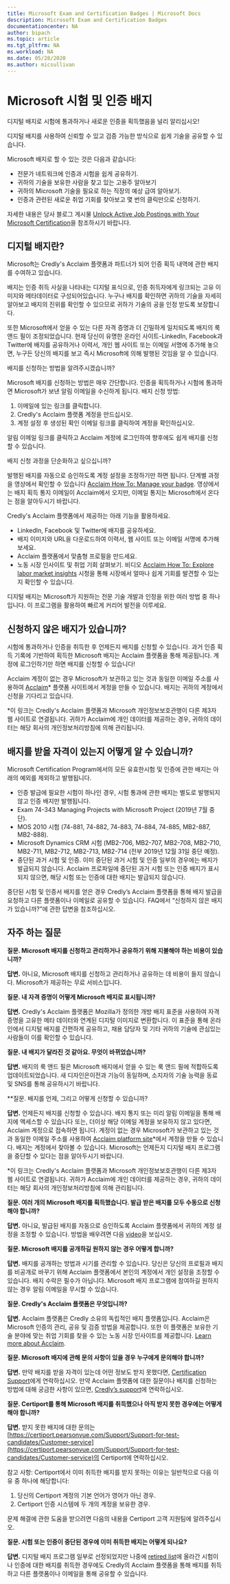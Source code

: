 ```yaml
---
title: Microsoft Exam and Certification Badges | Microsoft Docs
description: Microsoft Exam and Certification Badges 
documentationcenter: NA 
author: bipach
ms.topic: article
ms.tgt_pltfrm: NA
ms.workload: NA
ms.date: 05/28/2020
ms.author: micsullivan
---
```

# Microsoft 시험 및 인증 배지

디지털 배지로 시험에 통과하거나 새로운 인증을 획득했음을 널리 알리십시오!

디지털 배지를 사용하여 신뢰할 수 있고 검증 가능한 방식으로 쉽게 기술을 공유할 수 있습니다.

Microsoft 배지로 할 수 있는 것은 다음과 같습니다:

- 전문가 네트워크에 인증과 시험을 쉽게 공유하기.
- 귀하의 기술을 보유한 사람을 찾고 있는 고용주 알아보기
- 귀하의 Microsoft 기술을 필요로 하는 직장의 예상 급여 알아보기.
- 인증과 관련된 새로운 취업 기회를 찾아보고 몇 번의 클릭만으로 신청하기.

자세한 내용은 당사 블로그 게시물 [Unlock Active Job Postings with Your Microsoft Certification](/learn/certifications/posts/unlock-active-job-postings-with-your-microsoft-certification)을 참조하시기 바랍니다.

## 디지털 배지란?

Microsoft는 Credly's Acclaim 플랫폼과 파트너가 되어 인증 획득 내역에 관한 배지를 수여하고 있습니다.

배지는 인증 취득 사실을 나타내는 디지털 표식으로, 인증 취득자에게 링크되는 고유 이미지와 메타데이터로 구성되어있습니다. 누구나 배지를 확인하면 귀하의 기술을 자세히 알아보고 배지의 진위를 확인할 수 있으므로 귀하가 기술의 공을 인정 받도록 보장합니다.

또한 Microsoft에서 얻을 수 있는 다른 자격 증명과 더 긴밀하게 일치되도록 배지의 룩 앤드 필이 조정되었습니다. 현재 당신이 유명한 온라인 사이트-LinkedIn, Facebook과 Twitter에 배지를 공유하거나 이력서, 개인 웹 사이트 또는 이메일 서명에 추가해 놓으면, 누구든 당신의 배지를 보고 즉시 Microsoft에 의해 발행된 것임을 알 수 있습니다.

배지를 신청하는 방법을 알려주시겠습니까?

Microsoft 배지를 신청하는 방법은 매우 간단합니다. 인증을 획득하거나 시험에 통과하면 Microsoft가 보낸 알림 이메일을 수신하게 됩니다. 배지 신청 방법:  

1. 이메일에 있는 링크를 클릭합니다.
2. Credly's Acclaim 플랫폼 계정을 만드십시오.
3. 계정 설정 후 생성된 확인 이메일 링크를 클릭하여 계정을 확인하십시오.

알림 이메일 링크를 클릭하고 Acclaim 계정에 로그인하여 향후에도 쉽게 배지를 신청할 수 있습니다.

배지 신청 과정을 단순화하고 싶으십니까?

발행된 배지를 자동으로 승인하도록 계정 설정을 조정하기만 하면 됩니다. 단계별 과정을 영상에서 확인할 수 있습니다 [Acclaim How To: Manage your badge](https://www.youtube.com/watch?v=rMeSQM0h1_Y). 영상에서는 배지 획득 통지 이메일이 Acclaim에서 오지만, 이메일 통지는 Microsoft에서 온다는 점을 알아두시기 바랍니다.

Credly's Acclaim 플랫폼에서 제공하는 아래 기능을 활용하세요.

- LinkedIn, Facebook 및 Twitter에 배지를 공유하세요.
- 배지 이미지와 URL을 다운로드하여 이력서, 웹 사이트 또는 이메일 서명에 추가해보세요.
- Acclaim 플랫폼에서 맞춤형 프로필을 만드세요.
- 노동 시장 인사이트 및 취업 기회 살펴보기. 비디오 [Acclaim How To: Explore labor market insights](https://www.youtube.com/watch?v=G4qBl17VgBo) 시청을 통해 시장에서 얼마나 쉽게 기회를 발견할 수 있는지 확인할 수 있습니다.

디지털 배지는 Microsoft가 지원하는 전문 기술 개발과 인정을 위한 여러 방법 중 하나입니다. 이 프로그램을 활용하여 빠르게 커리어 발전을 이루세요.

## 신청하지 않은 배지가 있습니까?

시험에 통과하거나 인증을 취득한 후 언제든지 배지를 신청할 수 있습니다. 과거 인증 획득 기록에 기반하여 획득한 Microsoft 배지는 Acclaim 플랫폼을 통해 제공됩니다. 계정에 로그인하기만 하면 배지를 신청할 수 있습니다!

Acclaim 계정이 없는 경우 Microsoft가 보관하고 있는 것과 동일한 이메일 주소를 사용하여 [Acclaim](https://www.youracclaim.com/)* 플랫폼 사이트에서 계정을 만들 수 있습니다. 배지는 귀하의 계정에서 신청을 기다리고 있습니다.

*이 링크는 Credly's Acclaim 플랫폼과 Microsoft 개인정보보호관행이 다른 제3자 웹 사이트로 연결됩니다. 귀하가 Acclaim에 개인 데이터를 제공하는 경우, 귀하의 데이터는 해당 회사의 개인정보처리방침에 의해 관리됩니다.

## 배지를 받을 자격이 있는지 어떻게 알 수 있습니까?

Microsoft Certification Program에서의 모든 유효한시험 및 인증에 관한 배지는 아래의 예외를 제외하고 발행됩니다.  

- 인증 발급에 필요한 시험이 하나인 경우, 시험 통과에 관한 배지는 별도로 발행되지 않고 인증 배지만 발행됩니다.
- Exam 74-343 Managing Projects with Microsoft Project (2019년 7월 중단).
- MOS 2010 시험 (74-881, 74-882, 74-883, 74-884, 74-885, MB2-887, MB2-888).
- Microsoft Dynamics CRM 시험 (MB2-706, MB2-707, MB2-708, MB2-710, MB2-711, MB2-712, MB2-713, MB2-714 (전부 2019년 12월 31일 중단 예정).
- 중단된 과거 시험 및 인증. 이미 중단된 과거 시험 및 인증 일부의 경우에는 배지가 발급되지 않습니다. Acclaim 프로파일에 중단된 과거 시험 또는 인증 배지가 표시되지 않으면, 해당 시험 또는 인증에 대한 배지는 발급되지 않습니다.

중단된 시험 및 인증서 배지를 얻은 경우 Credly’s Acclaim 플랫폼을 통해 배지 발급을 요청하고 다른 플랫폼이나 이메일로 공유할 수 있습니다. FAQ에서 “신청하지 않은 배지가 있습니까?”에 관한 답변을 참조하십시오.

## 자주 하는 질문

**질문. Microsoft 배지를 신청하고 관리하거나 공유하기 위해 지불해야 하는 비용이 있습니까?**

**답변.** 아니요, Microsoft 배지를 신청하고 관리하거나 공유하는 데 비용이 들지 않습니다. Microsoft가 제공하는 무료 서비스입니다.

**질문. 내 자격 증명이 어떻게 Microsoft 배지로 표시됩니까?**

**답변.** Credly's Acclaim 플랫폼은 Mozilla가 정의한 개방 배지 표준을 사용하여 자격 증명을 고유한 메타 데이터와 연계된 디지털 이미지로 변환합니다. 이 표준을 통해 온라인에서 디지털 배지를 간편하게 공유하고, 채용 담당자 및 기타 귀하의 기술에 관심있는 사람들이 이를 확인할 수 있습니다.

**질문. 내 배지가 달라진 것 같아요. 무엇이 바뀌었습니까?**

**답변.** 배지의 룩 앤드 필은 Microsoft 배지에서 얻을 수 있는 룩 앤드 필에 적합하도록 업데이트되었습니다. 새 디자인은이전과 기능이 동일하며, 소지자의 기술 능력을 동료 및 SNS를 통해 공유하시기 바랍니다.

**질문. 배지를 언제, 그리고 어떻게 신청할 수 있습니까?

**답변.** 언제든지 배지를 신청할 수 있습니다. 배지 통지 또는 미리 알림 이메일을 통해 배지에 액세스할 수 있습니다 또는, 더이상 해당 이메일 계정을 보유하지 않고 있다면, Acclaim 계정으로 접속하면 됩니다. 계정이 없는 경우 Microsoft가 보관하고 있는 것과 동일한 이메일 주소를 사용하여 [Acclaim platform site](https://www.youracclaim.com/)*에서 계정을 만들 수 있습니다. 배지는 계정에서 찾아볼 수 있습니다. Microsoft는 언제든지 디지털 배지 프로그램을 중단할 수 있다는 점을 알아두시기 바랍니다.

*이 링크는 Credly's Acclaim 플랫폼과 Microsoft 개인정보보호관행이 다른 제3자 웹 사이트로 연결됩니다. 귀하가 Acclaim에 개인 데이터를 제공하는 경우, 귀하의 데이터는 해당 회사의 개인정보처리방침에 의해 관리됩니다.

**질문. 여러 개의 Microsoft 배지를 획득했습니다. 발급 받은 배지를 모두 수동으로 신청해야 합니까?**

**답변.** 아니요, 발급된 배지를 자동으로 승인하도록 Acclaim 플랫폼에서 귀하의 계정 설정을 조정할 수 있습니다. 방법을 배우려면 다음 [video](https://www.youtube.com/watch?v=rMeSQM0h1_Y)을 보십시오.

**질문. Microsoft 배지를 공개하길 원하지 않는 경우 어떻게 합니까?**

**답변.** 배지를 공개하는 방법과 시기를 관리할 수 있습니다. 당신은 당신의 프로필과 배지를 비공개로 바꾸기 위해 Acclaim 플랫폼에서 본인의 계정에서 개인 설정을 조정할 수 있습니다. 배지 수락은 필수가 아닙니다. Microsoft 배지 프로그램에 참여하길 원하지 않는 경우 알림 이메일을 무시할 수 있습니다.

**질문. Credly's Acclaim 플랫폼은 무엇입니까?**

**답변.** Acclaim 플랫폼은 Credly 소유의 독립적인 배지 플랫폼입니다. Acclaim은 Microsoft 인증의 관리, 공유 및 검증 방법을 제공합니다. 또한 이 플랫폼은 보유한 기술 분야에 맞는 취업 기회를 찾을 수 있는 노동 시장 인사이트를 제공합니다. [Learn more about Acclaim](https://www.youracclaim.com/).

**질문. Microsoft 배지에 관해 문의 사항이 있을 경우 누구에게 문의해야 합니까?**

**답변.** 만약 배지를 받을 자격이 있는데 어떤 정보도 받지 못했다면, [Certification Support](https://aka.ms/MCPForum)에게 연락하십시오. 만약 Acclaim 플랫폼에 대한 질문이나 배지를 신청하는 방법에 대해 궁금한 사항이 있으면, [Credly’s support](https://support.youracclaim.com/)에 연락하십시오.

**질문. Certiport를 통해 Microsoft 배지를 취득했으나 아직 받지 못한 경우에는 어떻게 해야 합니까?**

**답변.** 받지 못한 배지에 대한 문의는  
[https://certiport.pearsonvue.com/Support/Support-for-test-candidates/Customer-service](https://certiport.pearsonvue.com/Support/Support-for-test-candidates/Customer-service)의 Certiport에 연락하십시오.

참고 사항: Certiport에서 이미 취득한 배지를 받지 못하는 이유는 일반적으로 다음 이유 중 하나에 해당합니다:

1. 당신의 Certiport 계정의 기본 언어가 영어가 아닌 경우.
2. Certiport 인증 시스템에 두 개의 계정을 보유한 경우.

문제 해결에 관한 도움을 받으려면 다음의 내용을 Certiport 고객 지원팀에 알려주십시오.

**질문. 시험 또는 인증이 중단된 경우에 이미 취득한 배지는 어떻게 되나요?**

**답변.** 디지털 배지 프로그램 일부로 선정되었지만 나중에 [retired list](/learn/certifications/retired-certifications#retired-certifications)에 올라간 시험이나 인증에 대한 배지를 취득한 경우에도 Credly의 Acclaim 플랫폼을 통해 배지를 취득하고 다른 플랫폼이나 이메일을 통해 공유할 수 있습니다.